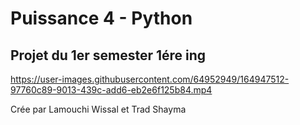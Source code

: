 # Puissance 4 - Python

## Projet du 1er semester 1ére ing

https://user-images.githubusercontent.com/64952949/164947512-97760c89-9013-439c-add6-eb2e6f125b84.mp4

Crée par Lamouchi Wissal et Trad Shayma
